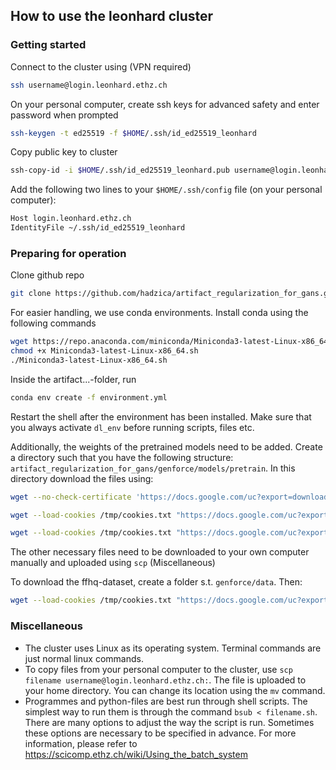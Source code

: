 ## How to use the leonhard cluster

### Getting started

Connect to the cluster using (VPN required)
```bash
ssh username@login.leonhard.ethz.ch
```
On your personal computer, create ssh keys for advanced safety and enter password when prompted
```bash
ssh-keygen -t ed25519 -f $HOME/.ssh/id_ed25519_leonhard
```
Copy public key to cluster
```bash
ssh-copy-id -i $HOME/.ssh/id_ed25519_leonhard.pub username@login.leonhard.ethz.ch
```
Add the following two lines to your `$HOME/.ssh/config` file (on your personal computer):
```bash
Host login.leonhard.ethz.ch
IdentityFile ~/.ssh/id_ed25519_leonhard
```

### Preparing for operation

Clone github repo
```bash
git clone https://github.com/hadzica/artifact_regularization_for_gans.git
```

For easier handling, we use conda environments. Install conda using the following commands
```bash
wget https://repo.anaconda.com/miniconda/Miniconda3-latest-Linux-x86_64.sh
chmod +x Miniconda3-latest-Linux-x86_64.sh
./Miniconda3-latest-Linux-x86_64.sh
```
Inside the artifact...-folder, run
```bash
conda env create -f environment.yml
```
Restart the shell after the environment has been installed. Make sure that you always activate `dl_env` before running scripts, files etc.

Additionally, the weights of the pretrained models need to be added. Create a directory such that you have the following structure: `artifact_regularization_for_gans/genforce/models/pretrain`. In this directory download the files using:

```bash
wget --no-check-certificate 'https://docs.google.com/uc?export=download&id=18hkGLc_0WxzQvnQiU2NDy5Q9P5N3EBtX' -O vgg16.pth
```
```bash
wget --load-cookies /tmp/cookies.txt "https://docs.google.com/uc?export=download&confirm=$(wget --quiet --save-cookies /tmp/cookies.txt --keep-session-cookies --no-check-certificate 'https://docs.google.com/uc?export=download&id=1hOszkKUp1faDgMpxSg_HNl4pxDM2ALOd' -O- | sed -rn 's/.*confirm=([0-9A-Za-z_]+).*/\1\n/p')&id=1hOszkKUp1faDgMpxSg_HNl4pxDM2ALOd" -O styleganinv_ffhq256_encoder.pth && rm -rf /tmp/cookies.txt
```
```bash
wget --load-cookies /tmp/cookies.txt "https://docs.google.com/uc?export=download&confirm=$(wget --quiet --save-cookies /tmp/cookies.txt --keep-session-cookies --no-check-certificate 'https://docs.google.com/uc?export=download&id=1Dz7AnbhPfHVMIBQTWoSqiCWhqJWq-8_C' -O- | sed -rn 's/.*confirm=([0-9A-Za-z_]+).*/\1\n/p')&id=1Dz7AnbhPfHVMIBQTWoSqiCWhqJWq-8_C" -O styleganinv_ffhq256_generator.pth && rm -rf /tmp/cookies.txt
```
The other necessary files need to be downloaded to your own computer manually and uploaded using `scp` (Miscellaneous)

To download the ffhq-dataset, create a folder s.t. `genforce/data`. Then:
```bash
wget --load-cookies /tmp/cookies.txt "https://docs.google.com/uc?export=download&confirm=$(wget --quiet --save-cookies /tmp/cookies.txt --keep-session-cookies --no-check-certificate 'https://docs.google.com/uc?export=download&id=1wejdbBYespDiLLudtyiMHz_zqt0tPIot' -O- | sed -rn 's/.*confirm=([0-9A-Za-z_]+).*/\1\n/p')&id=1wejdbBYespDiLLudtyiMHz_zqt0tPIot" -O ffhq.zip && rm -rf /tmp/cookies.txt
```


### Miscellaneous

* The cluster uses Linux as its operating system. Terminal commands are just normal linux commands.
* To copy files from your personal computer to the cluster, use `scp filename username@login.leonhard.ethz.ch:`. The file is uploaded to your home directory. You can change its location using the `mv` command.
* Programmes and python-files are best run through shell scripts. The simplest way to run them is through the command `bsub < filename.sh`. There are many options to adjust the way the script is run. Sometimes these options are necessary to be specified in advance. For more information, please refer to https://scicomp.ethz.ch/wiki/Using_the_batch_system
